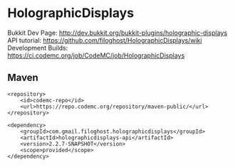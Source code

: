HolographicDisplays
===================

Bukkit Dev Page: http://dev.bukkit.org/bukkit-plugins/holographic-displays
API tutorial: https://github.com/filoghost/HolographicDisplays/wiki
Development Builds: https://ci.codemc.org/job/CodeMC/job/HolographicDisplays

## Maven
```
<repository>
    <id>codemc-repo</id>
    <url>https://repo.codemc.org/repository/maven-public/</url>
</repository>
```

```
<dependency>
    <groupId>com.gmail.filoghost.holographicdisplays</groupId>
    <artifactId>holographicdisplays-api</artifactId>
    <version>2.2.7-SNAPSHOT</version>
    <scope>provided</scope>
</dependency>
```
